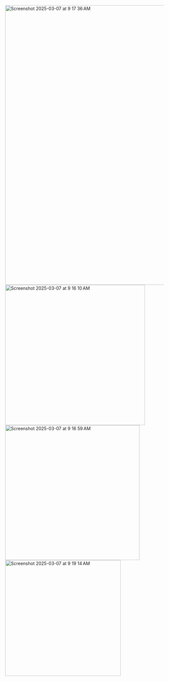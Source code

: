 <img width="885" alt="Screenshot 2025-03-07 at 9 17 36 AM" src="https://github.com/user-attachments/assets/62b803b6-9fe4-4766-8fb8-a6306688d149" />
<img width="444" alt="Screenshot 2025-03-07 at 9 16 10 AM" src="https://github.com/user-attachments/assets/d310b1c1-9b72-41ed-96b5-526d4e3a06d0" />
<img width="427" alt="Screenshot 2025-03-07 at 9 16 59 AM" src="https://github.com/user-attachments/assets/3fde7d7c-b260-4aec-9c17-009526b7fd06" />
<img width="367" alt="Screenshot 2025-03-07 at 9 19 14 AM" src="https://github.com/user-attachments/assets/bf04fcac-64ff-45ac-a99c-112e7fef9dcf" />
